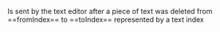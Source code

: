 Is sent by the text editor after a piece of text was deleted from ==fromIndex== to ==toIndex== represented by a text index